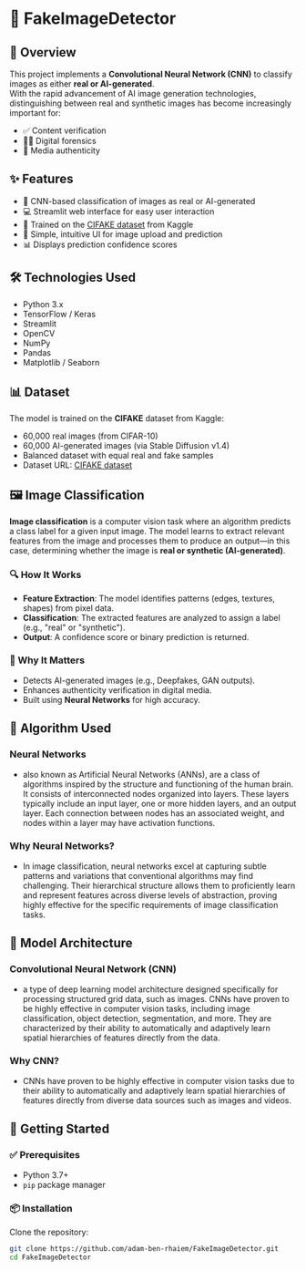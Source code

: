 # 🧠 FakeImageDetector


## 📌 Overview

This project implements a **Convolutional Neural Network (CNN)** to classify images as either **real or AI-generated**.  
With the rapid advancement of AI image generation technologies, distinguishing between real and synthetic images has become increasingly important for:

- ✅ Content verification  
- 🕵️‍♀️ Digital forensics  
- 📸 Media authenticity  

## ✨ Features

- 🧠 CNN-based classification of images as real or AI-generated  
- 💻 Streamlit web interface for easy user interaction  
- 🧾 Trained on the [CIFAKE dataset](https://www.kaggle.com/datasets/birdy654/cifake-real-and-ai-generated-synthetic-images) from Kaggle  
- 🔼 Simple, intuitive UI for image upload and prediction  
- 📊 Displays prediction confidence scores  

## 🛠️ Technologies Used

- Python 3.x  
- TensorFlow / Keras  
- Streamlit  
- OpenCV 
- NumPy  
- Pandas  
- Matplotlib / Seaborn  

## 📊 Dataset

The model is trained on the **CIFAKE** dataset from Kaggle:

- 60,000 real images (from CIFAR-10)  
- 60,000 AI-generated images (via Stable Diffusion v1.4)  
- Balanced dataset with equal real and fake samples  
- Dataset URL:  [CIFAKE dataset](https://www.kaggle.com/datasets/birdy654/cifake-real-and-ai-generated-synthetic-images) 


## 🖼️ Image Classification  

**Image classification** is a computer vision task where an algorithm predicts a class label for a given input image. The model learns to extract relevant features from the image and processes them to produce an output—in this case, determining whether the image is **real or synthetic (AI-generated)**.  
### 🔍 How It Works  
- **Feature Extraction**: The model identifies patterns (edges, textures, shapes) from pixel data.  
- **Classification**: The extracted features are analyzed to assign a label (e.g., "real" or "synthetic").  
- **Output**: A confidence score or binary prediction is returned.  
### 🚀 Why It Matters  
- Detects AI-generated images (e.g., Deepfakes, GAN outputs).  
- Enhances authenticity verification in digital media.  
- Built using **Neural Networks** for high accuracy.
## 🧮 Algorithm Used
### Neural Networks
- also known as Artificial Neural Networks (ANNs), are a class of algorithms inspired by the structure and functioning of the human brain. It consists of interconnected nodes organized into layers. These layers typically include an input layer, one or more hidden layers, and an output layer. Each connection between nodes has an associated weight, and nodes within a layer may have activation functions.
### Why Neural Networks?
- In image classification, neural networks excel at capturing subtle patterns and variations that conventional algorithms may find challenging. Their hierarchical structure allows them to proficiently learn and represent features across diverse levels of abstraction, proving highly effective for the specific requirements of image classification tasks.

## 📐 Model Architecture
### Convolutional Neural Network (CNN)
- a type of deep learning model architecture designed specifically for processing structured grid data, such as images. CNNs have proven to be highly effective in computer vision tasks, including image classification, object detection, segmentation, and more. They are characterized by their ability to automatically and adaptively learn spatial hierarchies of features directly from the data.

### Why CNN?
- CNNs have proven to be highly effective in computer vision tasks due to their ability to automatically and adaptively learn spatial hierarchies of features directly from diverse data sources such as images and videos.
## 🚀 Getting Started

### ✅ Prerequisites

- Python 3.7+  
- `pip` package manager  

### 📦 Installation

Clone the repository:

```bash
git clone https://github.com/adam-ben-rhaiem/FakeImageDetector.git
cd FakeImageDetector
